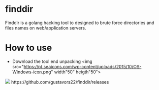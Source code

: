 # finddir
Finddir is a golang hacking tool to designed to brute force directories and files names on web/application servers.

# How to use
* Download the tool end unpacking
<img src="https://pt.seaicons.com/wp-content/uploads/2015/10/OS-Windows-icon.png" width"50" heigth"50">
<img src="https://drive.google.com/uc?export=view&id=1BzFc1FAAZHEflIdZ5rQyAfZadRm0sYvm">
https://github.com/gustavors22/finddir/releases
